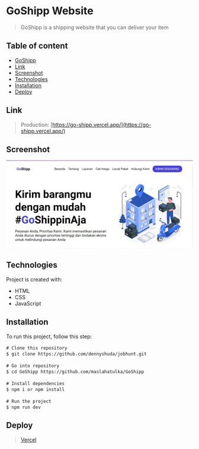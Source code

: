 # GoShipp Website

> GoShipp is a shipping website that you can deliver your item

## Table of content

- [GoShipp](#GoShipp)
- [Link](#link)
- [Screenshot](#screenshot)
- [Technologies](#technologies)
- [Installation](#installation)
- [Deploy](#deploy)

## Link

> Production: [https://go-shipp.vercel.app/](https://go-shipp.vercel.app/)

## Screenshot

![Go Ship](/public/preview.jpg)

## Technologies

Project is created with:

- HTML
- CSS
- JavaScript

## Installation

To run this project, follow this step:

```
# Clone this repository
$ git clone https://github.com/dennyshuda/jobhunt.git

# Go into repository
$ cd GoShipp https://github.com/maslahatulka/GoShipp

# Install dependencies
$ npm i or npm install

# Run the project
$ npm run dev
```

## Deploy

> [Vercel](https://vercel.com)

